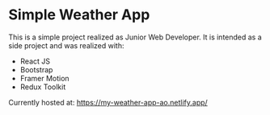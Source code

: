 # Simple Weather App

This is a simple project realized as Junior Web Developer.
It is intended as a side project and was realized with:

- React JS
- Bootstrap
- Framer Motion
- Redux Toolkit

Currently hosted at: https://my-weather-app-ao.netlify.app/
